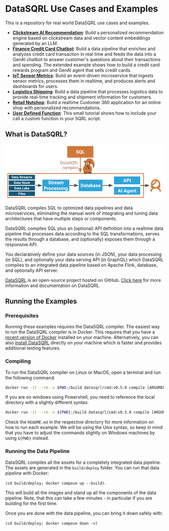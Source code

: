 # DataSQRL Use Cases and Examples

This is a repository for real world DataSQRL use cases and examples.

* **[Clickstream AI Recommendation](clickstream-ai-recommendation/)**: Build a personalized recommendation engine based on clickstream data and vector content embeddings generated by an LLM.
* **[Finance Credit Card Chatbot](finance-credit-card-chatbot/)**: Build a data pipeline that enriches and analyzes credit card transaction in real time and feeds the data into a GenAI chatbot to answer customer's questions about their transactions and spending. The extended example shows how to build a credit card rewards program and GenAI agent that sells credit cards.
* **[IoT Sensor Metrics](iot-sensor-metrics/)**: Build an event-driven microservice that ingests sensor metrics, processes them in realtime, and produces alerts and dashboards for users.
* **[Logistics Shipping](logistics-shipping-geodata/)**: Build a data pipeline that processes logistics data to provide real-time tracking and shipment information for customers.
* **[Retail Nutshop](retail-customer360-nutshop/)**: Build a realtime Customer 360 application for an online shop with personalized recommendations.
* **[User Defined Function](user-defined-function/)**: This small tutorial shows how to include your call a custom function in your SQRL script.

## What is DataSQRL?

![How DataSQRL Works](util/img/datasqrl_diagram.png)

DataSQRL compiles SQL to optimized data pipelines and data microservices, eliminating the manual work of integrating and tuning data architectures that have multiple steps or components.

DataSQRL compiles SQL plus an (optional) API definition into a realtime data pipeline that processes data according to the SQL transformations, serves the results through a database, and (optionally) exposes them through a responsive API.

You declaratively define your data sources (in JSON), your data processing (in SQL), and optionally your data serving API (in GraphQL) which DataSQRL compiles to an integrated data pipeline based on Apache Flink, database, and optionally API server.

[DataSQRL](https://github.com/DataSQRL/sqrl) is an open-source project hosted on GitHub.
[Click here](https://www.datasqrl.com) for more information and documentation on DataSQRL.


## Running the Examples

### Prerequisites

Running these examples requires the DataSQRL compiler. The easiest way to run the DataSQRL compiler is in Docker. This requires that you have a [recent version of Docker](https://docs.docker.com/get-docker/) installed on your machine. Alternatively, you can also [install DataSQRL](/update) directly on your machine which is faster and provides additional testing features. 

### Compiling

To run the DataSQRL compiler on Linux or MacOS, open a terminal and run the following command:
```bash
docker run -it --rm -v $PWD:/build datasqrl/cmd:v0.5.0 compile [ARGUMENTS GO HERE]
```

If you are on windows using Powershell, you need to reference the local directory with a slightly different syntax:
```bash
docker run -it --rm -v ${PWD}:/build datasqrl/cmd:v0.5.0 compile [ARGUMENTS GO HERE]
```

Check the `README.md` in the respective directory for more information on how to run each example. We will be using the Unix syntax, so keep in mind that you have to adjust the commands slightly on Windows machines by using `${PWD}` instead.

### Running the Data Pipeline

DataSQRL compiles all the assets for a completely integrated data pipeline. The assets are generated in the `build/deploy` folder. You can run that data pipeline with Docker:

`(cd build/deploy; docker compose up --build)`.

This will build all the images and stand up all the components of the data pipeline. Note, that this can take a few minutes - in particular if you are building for the first time.

Once you are done with the data pipeline, you can bring it down safely with:

`(cd build/deploy; docker compose down -v)`